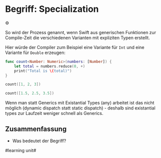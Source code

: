 # Begriff: Specialization
⚙️

So wird der Prozess genannt, wenn Swift aus generischen Funktionen zur Compile-Zeit die verschiedenen Varianten mit expliziten Typen erstellt.

Hier würde der Compiler zum Beispiel eine Variante für `Int` und eine Variante für `Double` erzeugen:


```swift
func count<Number: Numeric>(numbers: [Number]) {
    let total = numbers.reduce(0, +)
    print("Total is \(total)")
}
```

```swift
count([1, 2, 3])
```

```swift
count([1.5, 2.5, 3.5])
```

Wenn man statt Generics mit Existantial Types (any) arbeitet ist das nicht möglich (dynamic dispatch statt static dispatch) - deshalb sind existantial types zur Laufzeit weniger schnell als Generics.

## Zusammenfassung
- Was bedeutet der Begriff?



#learning unit#